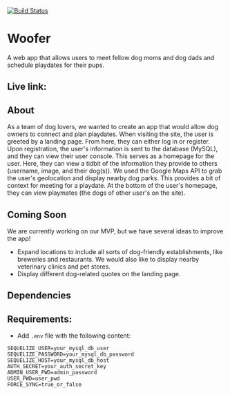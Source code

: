 [![Build Status](https://travis-ci.com/alperg/project2-starter-auth.svg?branch=master)](https://travis-ci.com/alperg/project2-starter-auth)

# Woofer

A web app that allows users to meet fellow dog moms and dog dads and schedule playdates for their pups.

## Live link:

## About
As a team of dog lovers, we wanted to create an app that would allow dog owners to connect and plan playdates. 
When visiting the site, the user is greeted by a landing page. From here, they can either log in or register.
Upon registration, the user's information is sent to the database (MySQL), and they can view their user console. This serves as a homepage for the user. Here, they can view a tidbit of the information they provide to others (username, image, and their dog(s)). We used the Google Maps API to grab the user's geolocation and display nearby dog parks. This provides a bit of context for meeting for a playdate. At the bottom of the user's homepage, they can view playmates (the dogs of other user's on the site).

## Coming Soon
We are currently working on our MVP, but we have several ideas to improve the app!
- Expand locations to include all sorts of dog-friendly establishments, like breweries and restaurants. We would also like to display nearby veterinary clinics and pet stores.
- Display different dog-related quotes on the landing page.

## Dependencies

## Requirements:

* Add `.env` file with the following content:

```
SEQUELIZE_USER=your_mysql_db_user
SEQUELIZE_PASSWORD=your_mysql_db_password
SEQUELIZE_HOST=your_mysql_db_host
AUTH_SECRET=your_auth_secret_key
ADMIN_USER_PWD=admin_password
USER_PWD=user_pwd
FORCE_SYNC=true_or_false
```
